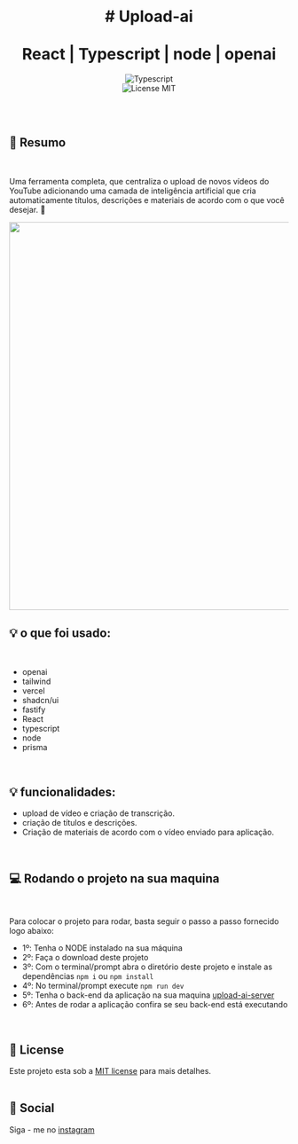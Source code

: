 <br />
<br />
<h1 align="center">
 #     Upload-ai 
  <br />
  <br />
  React | Typescript | node | openai
</h1>
  
<p align="center">
<!--   <img alt="Anselmo Dias" src="https://img.shields.io/badge/Created%20by%3A-AnselmoDias-%232F74C0" /> -->
  <img alt="Typescript" src="https://img.shields.io/badge/Main%20lenguage-Typescript-%232F74C0" /> <br />
  <img alt="License MIT" src="https://img.shields.io/badge/License-MIT-%2398C611" />
  
</p> 
<br />
<br />

## 📓 Resumo
<br />

Uma ferramenta completa, que centraliza o upload de novos vídeos do YouTube adicionando uma camada de inteligência artificial que cria automaticamente títulos, descrições e materiais de acordo com o que você desejar. 💙 

<img src="https://github.com/Anselmo-Dias/upload-ai/assets/96529532/a44a1aed-4ae1-4cc6-be7d-eeb38303e555" width="700"/>
<br />

## :bulb: o que foi usado:
<br />


- openai
- tailwind
- vercel
- shadcn/ui
- fastify
- React
- typescript
- node
- prisma

<br />

## 💡 funcionalidades: 
- upload de vídeo e criação de transcrição.
- criação de títulos e descrições.
- Criação de materiais de acordo com o vídeo enviado para aplicação.

<br />

## 💻 Rodando o projeto na sua maquina
<br />

Para colocar o projeto para rodar, basta seguir o passo a passo fornecido logo abaixo:

- 1º: Tenha o NODE instalado na sua máquina
- 2º: Faça o download deste projeto
- 3º: Com o terminal/prompt abra o diretório deste projeto e instale as dependências `npm i` ou `npm install`
- 4º: No terminal/prompt execute `npm run dev`
- 5º: Tenha o back-end da aplicação na sua maquina [upload-ai-server](https://github.com/Anselmo-Dias/upload-ai-server)
- 6º: Antes de rodar a aplicação confira se seu back-end está executando 


<br />

## :memo: License

Este projeto esta sob a [MIT license](LICENSE) para mais detalhes.
<br />
<br />

## :iphone: Social

Siga - me no 
[instagram](https://www.instagram.com/_anselmo.dev/)
<br />
<br />
